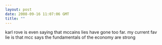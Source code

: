 ```yaml
---
layout: post
date: 2008-09-16 11:07:06 GMT
title: ""
---
```

karl rove is even saying that mccains lies have gone too far. my current fav lie is that mcc says the fundamentals of the economy are strong